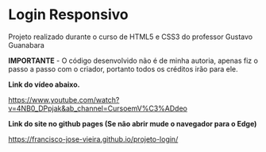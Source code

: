 # Login Responsivo
Projeto realizado durante o curso de HTML5 e CSS3 do professor Gustavo Guanabara

**IMPORTANTE** - O código desenvolvido não é de minha autoria, apenas fiz o passo a passo com o criador, portanto todos os créditos irão para ele.

**Link do vídeo abaixo.**

https://www.youtube.com/watch?v=4NB0_DPpjak&ab_channel=CursoemV%C3%ADdeo

**Link do site no github pages (Se não abrir mude o navegador para o Edge)**

https://francisco-jose-vieira.github.io/projeto-login/
